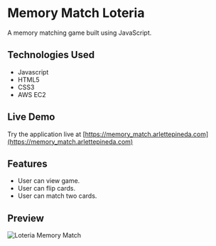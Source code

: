 # Memory Match Loteria

A memory matching game built using JavaScript.

## Technologies Used

- Javascript
- HTML5
- CSS3
- AWS EC2

## Live Demo

Try the application live at [https://memory_match.arlettepineda.com](https://memory_match.arlettepineda.com)

## Features

- User can view game.
- User can flip cards.
- User can match two cards.


## Preview

![Loteria Memory Match](guides/images/LoteriaMatch.gif)


